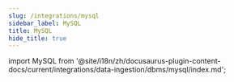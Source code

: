 ```yaml
---
slug: /integrations/mysql
sidebar_label: MySQL
title: MySQL
hide_title: true
---
```


import MySQL from '@site/i18n/zh/docusaurus-plugin-content-docs/current/integrations/data-ingestion/dbms/mysql/index.md';

<MySQL/>

